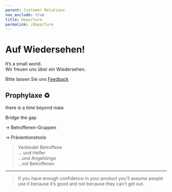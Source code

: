 ```yaml
---
parent: Customer Relations
nav_exclude: true
title: Departure
permalink: /departure
---
```


# Auf Wiedersehen! 
It’s a small world. <br>
Wir freuen uns über ein Wiedersehen.

Bitte lassen Sie uns [Feedback](/feedback)
## Prophylaxe ♻️
there is a time beyond maia

Bridge the gap

→ Betroffenen-Gruppen

→ Präventionstools

> Verbindet Betroffene<br>
> … und Helfer<br>
> …und Angehörige<br>
> …mit Betroffenen<br>

---
> If you have enough confidence in your product you'll assume people use it because it’s good and not because they can't get out.

